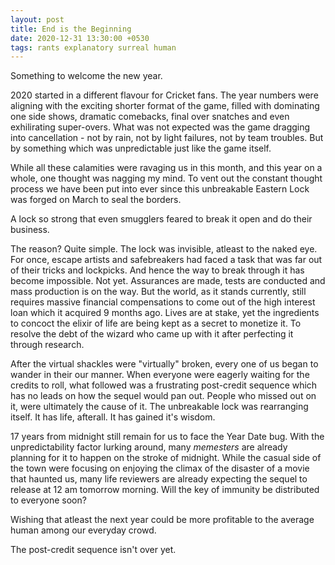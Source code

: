 ```yaml
---
layout: post
title: End is the Beginning
date: 2020-12-31 13:30:00 +0530
tags: rants explanatory surreal human
---
```


Something to welcome the new year.  

2020 started in a different flavour for Cricket fans. The year numbers were aligning with the exciting shorter
format of the game, filled with dominating one side shows, dramatic comebacks, final over snatches and even
exhilirating super-overs. What was not expected was the game dragging into cancellation - not by rain, not by
light failures, not by team troubles. But by something which was unpredictable just like the game itself.
<!--more-->
While all these calamities were ravaging us in this month, and this
year on a whole,  one thought was nagging my mind. To vent out
the constant thought process we have been put into ever since this unbreakable Eastern Lock was forged on March
to seal the borders.  

A lock so strong that even smugglers feared to break it open and do their business.  

The reason? Quite simple. The lock was invisible, atleast to the naked eye. For once, escape artists and safebreakers had
faced a task that was far out of their tricks and lockpicks. And hence the way to break through it has become impossible. Not yet.
Assurances are made, tests are conducted and mass production is on the way. But the world, as it stands currently,
still requires massive financial compensations to come out of the high interest loan which it acquired 9 months ago.
Lives are at stake, yet the ingredients to concoct the elixir of life are being kept as a secret to monetize it. To
resolve the debt of the wizard who came up with it after perfecting it through research.  

After the virtual shackles were "virtually" broken, every one of us began to wander in their our manner.
When everyone were eagerly waiting for the credits to roll, what followed was a frustrating post-credit sequence
which has no leads on how the sequel would pan out. People who missed out on it, were ultimately the cause of it.
The unbreakable lock was rearranging itself. It has life, afterall. It has gained it's wisdom. 

17 years from midnight still remain for us to face the Year Date bug. With the unpredictability factor lurking around, many *memesters* are already planning for it to happen on the stroke of midnight. While the casual side of the town were focusing on enjoying the climax of the disaster of a movie that haunted us, many life reviewers are already expecting the sequel to release at 12 am tomorrow morning. Will the key of immunity be distributed to everyone soon?

Wishing that atleast the next year could be more profitable to the average human among our everyday crowd.  

The post-credit sequence isn't over yet.

